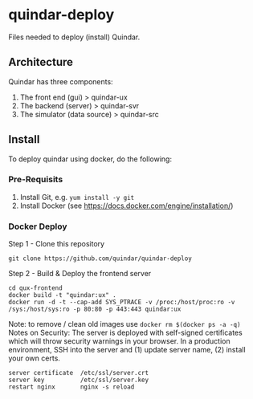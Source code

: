 # quindar-deploy
Files needed to deploy (install) Quindar.


## Architecture

Quindar has three components:

1. The front end (gui)          > quindar-ux
2. The backend (server)         > quindar-svr
3. The simulator (data source)  > quindar-src




## Install

To deploy quindar using docker, do the following:

### Pre-Requisits
1. Install Git, e.g. `yum install -y git`
2. Install Docker (see https://docs.docker.com/engine/installation/)

### Docker Deploy
Step 1 - Clone this repository 
```
git clone https://github.com/quindar/quindar-deploy
```

Step 2 - Build & Deploy the frontend server
```
cd qux-frontend
docker build -t "quindar:ux" .
docker run -d -t --cap-add SYS_PTRACE -v /proc:/host/proc:ro -v /sys:/host/sys:ro -p 80:80 -p 443:443 quindar:ux
```

Note: to remove / clean old images use `docker rm $(docker ps -a -q)`
Notes on Security: The server is deployed with self-signed certificates which will throw security warnings in your browser. In a production environment, SSH into the server and (1) update server name, (2) install your own certs. 

```
server certificate  /etc/ssl/server.crt
server key          /etc/ssl/server.key
restart nginx       nginx -s reload
```



